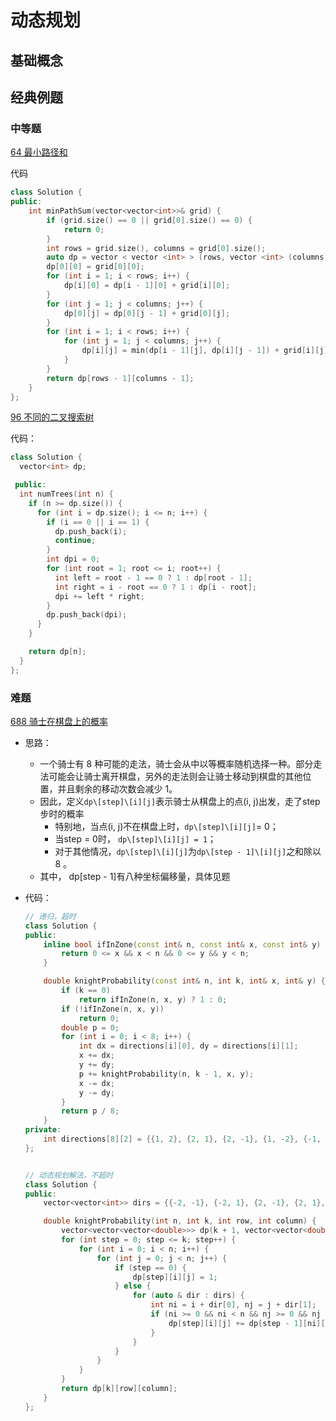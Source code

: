 # 动态规划

## 基础概念

## 经典例题

### 中等题

[64 最小路径和](https://leetcode-cn.com/problems/minimum-path-sum/)

代码

  ``` c++
  class Solution {
  public:
      int minPathSum(vector<vector<int>>& grid) {
          if (grid.size() == 0 || grid[0].size() == 0) {
              return 0;
          }
          int rows = grid.size(), columns = grid[0].size();
          auto dp = vector < vector <int> > (rows, vector <int> (columns));
          dp[0][0] = grid[0][0];
          for (int i = 1; i < rows; i++) {
              dp[i][0] = dp[i - 1][0] + grid[i][0];
          }
          for (int j = 1; j < columns; j++) {
              dp[0][j] = dp[0][j - 1] + grid[0][j];
          }
          for (int i = 1; i < rows; i++) {
              for (int j = 1; j < columns; j++) {
                  dp[i][j] = min(dp[i - 1][j], dp[i][j - 1]) + grid[i][j];
              }
          }
          return dp[rows - 1][columns - 1];
      }
  };
  ```

[96 不同的二叉搜索树](https://leetcode.cn/problems/unique-binary-search-trees/description/)

代码：

``` c++
class Solution {
  vector<int> dp;

 public:
  int numTrees(int n) {
    if (n >= dp.size()) {
      for (int i = dp.size(); i <= n; i++) {
        if (i == 0 || i == 1) {
          dp.push_back(i);
          continue;
        }
        int dpi = 0;
        for (int root = 1; root <= i; root++) {
          int left = root - 1 == 0 ? 1 : dp[root - 1];
          int right = i - root == 0 ? 1 : dp[i - root];
          dpi += left * right;
        }
        dp.push_back(dpi);
      }
    }

    return dp[n];
  }
};
```

### 难题

[688 骑士在棋盘上的概率](https://leetcode-cn.com/problems/knight-probability-in-chessboard/)

- 思路：
  - 一个骑士有 8 种可能的走法，骑士会从中以等概率随机选择一种。部分走法可能会让骑士离开棋盘，另外的走法则会让骑士移动到棋盘的其他位置，并且剩余的移动次数会减少 1。
  - 因此，定义`dp\[step]\[i][j]`表示骑士从棋盘上的点(i, j)出发，走了step步时的概率
    - 特别地，当点(i, j)不在棋盘上时，`dp\[step]\[i][j]`= 0；
    - 当step = 0时， `dp\[step]\[i][j] = 1`；
    - 对于其他情况，`dp\[step]\[i][j]`为`dp\[step - 1]\[i][j]`之和除以 8 。
  - 其中， dp\[step - 1]有八种坐标偏移量，具体见题

- 代码：

  ``` c++
  // 递归，超时
  class Solution {
  public:
      inline bool ifInZone(const int& n, const int& x, const int& y) {
          return 0 <= x && x < n && 0 <= y && y < n;
      }
  
      double knightProbability(const int& n, int k, int& x, int& y) {
          if (k == 0)
              return ifInZone(n, x, y) ? 1 : 0;
          if (!ifInZone(n, x, y))
              return 0;
          double p = 0;
          for (int i = 0; i < 8; i++) {
              int dx = directions[i][0], dy = directions[i][1];
              x += dx;
              y += dy;
              p += knightProbability(n, k - 1, x, y);
              x -= dx;
              y -= dy;
          }
          return p / 8;
      }
  private:
      int directions[8][2] = {{1, 2}, {2, 1}, {2, -1}, {1, -2}, {-1, -2}, {-2, -1}, {-2, 1}, {-1, 2}};
  };
  
  
  // 动态规划解法，不超时
  class Solution {
  public:
      vector<vector<int>> dirs = {{-2, -1}, {-2, 1}, {2, -1}, {2, 1}, {-1, -2}, {-1, 2}, {1, -2}, {1, 2}};
  
      double knightProbability(int n, int k, int row, int column) {
          vector<vector<vector<double>>> dp(k + 1, vector<vector<double>>(n, vector<double>(n)));
          for (int step = 0; step <= k; step++) {
              for (int i = 0; i < n; i++) {
                  for (int j = 0; j < n; j++) {
                      if (step == 0) {
                          dp[step][i][j] = 1;
                      } else {
                          for (auto & dir : dirs) {
                              int ni = i + dir[0], nj = j + dir[1];
                              if (ni >= 0 && ni < n && nj >= 0 && nj < n) {
                                  dp[step][i][j] += dp[step - 1][ni][nj] / 8;
                              }
                          }
                      }
                  }
              }
          }
          return dp[k][row][column];
      }
  };
  
  ```
